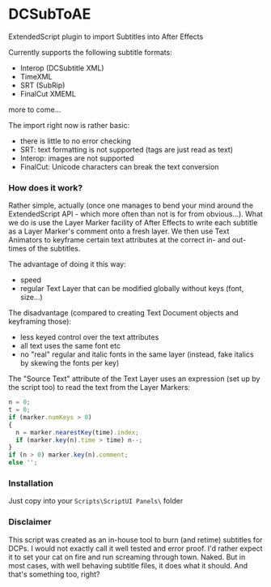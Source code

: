 # DCSubToAE

ExtendedScript plugin to import Subtitles into After Effects

Currently supports the following subtitle formats:
- Interop (DCSubtitle XML)
- TimeXML
- SRT (SubRip)
- FinalCut XMEML

more to come...

The import right now is rather basic:
- there is little to no error checking
- SRT: text formatting is not supported (tags are just read as text)
- Interop: images are not supported
- FinalCut: Unicode characters can break the text conversion

### How does it work?
Rather simple, actually (once one manages to bend your mind around the ExtendedScript API - which more often than not is for from obvious...). What we do is use the Layer Marker facility of After Effects to write each subtitle as a Layer Marker's comment onto a fresh layer. We then use Text Animators to keyframe certain text attributes at the correct in- and out-times of the subtitles.

The advantage of doing it this way:
- speed
- regular Text Layer that can be modified globally without keys (font, size...)

The disadvantage (compared to creating Text Document objects and keyframing those):
- less keyed control over the text attributes
- all text uses the same font etc
- no "real" regular and italic fonts in the same layer (instead, fake italics by skewing the fonts per key)

The "Source Text" attribute of the Text Layer uses an expression (set up by the script too) to read the text from the Layer Markers:

```javascript
n = 0; 
t = 0; 
if (marker.numKeys > 0)
{
  n = marker.nearestKey(time).index; 
  if (marker.key(n).time > time) n--;
} 
if (n > 0) marker.key(n).comment; 
else '';
```

### Installation
Just copy into your `Scripts\ScriptUI Panels\` folder

### Disclaimer
This script was created as an in-house tool to burn (and retime) subtitles for DCPs. I would not exactly call it well tested and error proof. I'd rather expect it to set your cat on fire and run screaming through town. Naked. But in most cases, with well behaving subtitle files, it does what it should. And that's something too, right?
